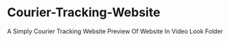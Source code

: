 # Courier-Tracking-Website
A Simply Courier Tracking Website
Preview Of Website In Video Look Folder
